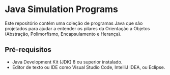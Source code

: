 # Java Simulation Programs

Este repositório contém uma coleção de programas Java que são projetados para ajudar a entender os pilares da Orientação a Objetos (Abstração, Polimorfismo, Encapsulamento e Herança).

## Pré-requisitos

- Java Development Kit (JDK) 8 ou superior instalado.
- Editor de texto ou IDE como Visual Studio Code, IntelliJ IDEA, ou Eclipse.
